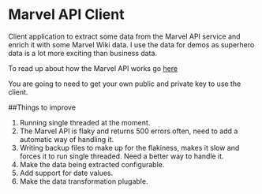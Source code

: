 # Marvel API Client
Client application to extract some data from the Marvel API service and enrich it with some Marvel Wiki data. I use the data for demos as superhero data is a lot more exciting than business data.

To read up about how the Marvel API works go [here](http://developer.marvel.com "Marvel Developer Pages")

You are going to need to get your own public and private key to use the client.

##Things to improve
1. Running single threaded at the moment.
2. The Marvel API is flaky and returns 500 errors often, need to add a automatic way of handling it.
3. Writing backup files to make up for the flakiness, makes it slow and forces it to run single threaded. Need a better way to handle it.
4. Make the data being extracted configurable.
5. Add support for date values.
6. Make the data transformation plugable.

